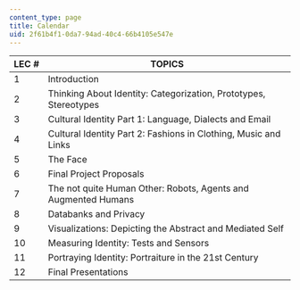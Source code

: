 ```yaml
---
content_type: page
title: Calendar
uid: 2f61b4f1-0da7-94ad-40c4-66b4105e547e
---
```


| LEC # | TOPICS |
| --- | --- |
| 1 | Introduction |
| 2 | Thinking About Identity: Categorization, Prototypes, Stereotypes |
| 3 | Cultural Identity Part 1: Language, Dialects and Email |
| 4 | Cultural Identity Part 2: Fashions in Clothing, Music and Links |
| 5 | The Face |
| 6 | Final Project Proposals |
| 7 | The not quite Human Other: Robots, Agents and Augmented Humans |
| 8 | Databanks and Privacy |
| 9 | Visualizations: Depicting the Abstract and Mediated Self |
| 10 | Measuring Identity: Tests and Sensors |
| 11 | Portraying Identity: Portraiture in the 21st Century |
| 12 | Final Presentations